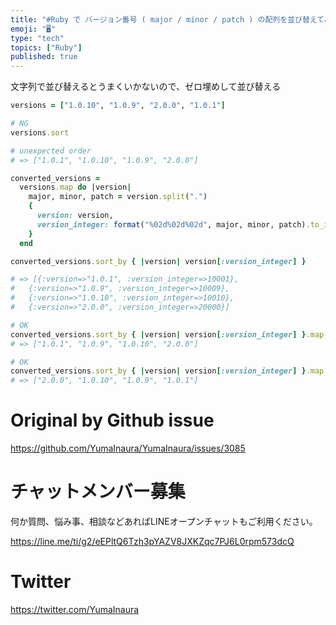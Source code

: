 ```yaml
---
title: "#Ruby で バージョン番号 ( major / minor / patch ) の配列を並び替えてみる ( sort version n"
emoji: "🖥"
type: "tech"
topics: ["Ruby"]
published: true
---
```


文字列で並び替えるとうまくいかないので、ゼロ埋めして並び替える

```rb
versions = ["1.0.10", "1.0.9", "2.0.0", "1.0.1"]

# NG
versions.sort

# unexpected order
# => ["1.0.1", "1.0.10", "1.0.9", "2.0.0"]

converted_versions =
  versions.map do |version|
    major, minor, patch = version.split(".")
    {
      version: version,
      version_integer: format("%02d%02d%02d", major, minor, patch).to_i
    }
  end

converted_versions.sort_by { |version| version[:version_integer] }

# => [{:version=>"1.0.1", :version_integer=>10001},
#   {:version=>"1.0.9", :version_integer=>10009},
#   {:version=>"1.0.10", :version_integer=>10010},
#   {:version=>"2.0.0", :version_integer=>20000}]

# OK
converted_versions.sort_by { |version| version[:version_integer] }.map { |version| version[:version] }
# => ["1.0.1", "1.0.9", "1.0.10", "2.0.0"]

# OK
converted_versions.sort_by { |version| version[:version_integer] }.map { |version| version[:version] }.reverse
# => ["2.0.0", "1.0.10", "1.0.9", "1.0.1"]


```

# Original by Github issue

https://github.com/YumaInaura/YumaInaura/issues/3085











<!-- Update From Qiita API -->

# チャットメンバー募集


何か質問、悩み事、相談などあればLINEオープンチャットもご利用ください。

https://line.me/ti/g2/eEPltQ6Tzh3pYAZV8JXKZqc7PJ6L0rpm573dcQ





# Twitter


https://twitter.com/YumaInaura


<!-- Update From Qiita API -->


